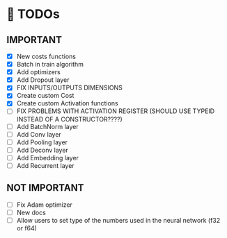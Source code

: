 # 🏁 TODOs

## IMPORTANT

- [x] New costs functions
- [x] Batch in train algorithm
- [x] Add optimizers
- [x] Add Dropout layer
- [x] FIX INPUTS/OUTPUTS DIMENSIONS
- [x] Create custom Cost
- [x] Create custom Activation functions
- [ ] FIX PROBLEMS WITH ACTIVATION REGISTER (SHOULD USE TYPEID INSTEAD OF A CONSTRUCTOR????)
- [ ] Add BatchNorm layer
- [ ] Add Conv layer
- [ ] Add Pooling layer
- [ ] Add Deconv layer
- [ ] Add Embedding layer
- [ ] Add Recurrent layer

## NOT IMPORTANT

- [ ] Fix Adam optimizer
- [ ] New docs
- [ ] Allow users to set type of the numbers used in the neural network (f32 or f64)
